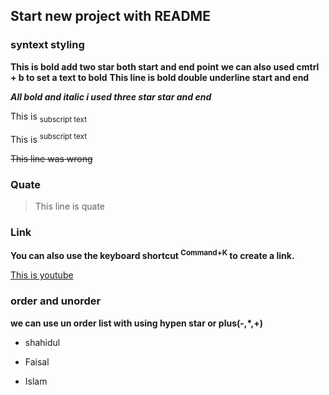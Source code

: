## Start new project with README

### syntext styling

**This is bold add two star both start and end point**
**we can also used cmtrl + b to set a text to bold**
__This line is bold double underline start and end__

***All bold and italic i used three star star and end***

This is <sub>subscript text</sub>

This is <sup>subscript text</sup>

~~This line was wrong~~

### Quate

>This line is quate

### Link

**You can also use the keyboard shortcut <sup>Command+K</sup> to create a link.**

[This is youtube](www.youtube.com)

### order and unorder
**we can use un order list with using hypen star or plus(-,*,+)**

- shahidul
* Faisal
+ Islam




